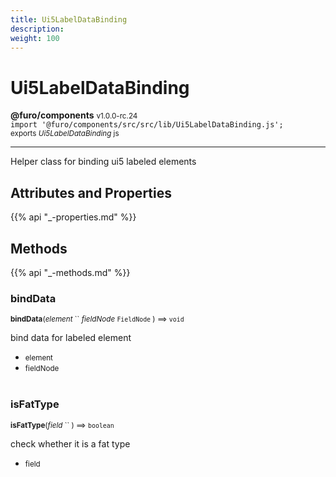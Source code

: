 ```yaml
---
title: Ui5LabelDataBinding
description: 
weight: 100
---
```


# Ui5LabelDataBinding

**@furo/components** <small>v1.0.0-rc.24</small>
<br>`import '@furo/components/src/src/lib/Ui5LabelDataBinding.js';`<small>
<br>exports *Ui5LabelDataBinding* js</small>


****

Helper class for binding ui5 labeled elements

## Attributes and Properties
{{% api "_-properties.md" %}}







## Methods
{{% api "_-methods.md" %}}


### **bindData**
<small>**bindData**(*element* `` *fieldNode* `FieldNode` ) ⟹ `void`</small>

bind data for labeled element

- <small>element </small>
- <small>fieldNode </small>
<br><br>

### **isFatType**
<small>**isFatType**(*field* `` ) ⟹ `boolean`</small>

check whether it is a fat type

- <small>field </small>
<br><br>
